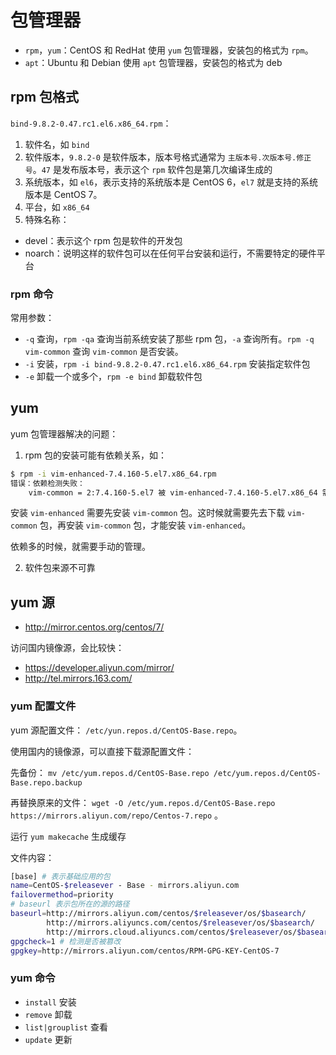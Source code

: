 # 包管理器

- `rpm`，`yum`：CentOS 和 RedHat 使用 `yum` 包管理器，安装包的格式为 `rpm`。
- `apt`：Ubuntu 和 Debian 使用 `apt` 包管理器，安装包的格式为 deb

## rpm 包格式

`bind-9.8.2-0.47.rc1.el6.x86_64.rpm`：

1. 软件名，如 `bind`
2. 软件版本，`9.8.2-0` 是软件版本，版本号格式通常为 `主版本号.次版本号.修正号`。`47` 是发布版本号，表示这个 `rpm` 软件包是第几次编译生成的
3. 系统版本，如 `el6`，表示支持的系统版本是 CentOS 6，`el7` 就是支持的系统版本是 CentOS 7。
4. 平台，如 `x86_64`
5. 特殊名称：

- devel：表示这个 rpm 包是软件的开发包
- noarch：说明这样的软件包可以在任何平台安装和运行，不需要特定的硬件平台

### rpm 命令

常用参数：

- `-q` 查询，`rpm -qa` 查询当前系统安装了那些 rpm 包，`-a` 查询所有。`rpm -q vim-common` 查询 `vim-common` 是否安装。
- `-i` 安装，`rpm -i bind-9.8.2-0.47.rc1.el6.x86_64.rpm` 安装指定软件包
- `-e` 卸载一个或多个，`rpm -e bind` 卸载软件包

## yum

yum 包管理器解决的问题：

1. rpm 包的安装可能有依赖关系，如：

```bash
$ rpm -i vim-enhanced-7.4.160-5.el7.x86_64.rpm
错误：依赖检测失败：
    vim-common = 2:7.4.160-5.el7 被 vim-enhanced-7.4.160-5.el7.x86_64 需要
```

安装 `vim-enhanced` 需要先安装 `vim-common` 包。这时候就需要先去下载 `vim-common` 包，再安装 `vim-common` 包，才能安装 `vim-enhanced`。

依赖多的时候，就需要手动的管理。

2. 软件包来源不可靠

## yum 源

- <http://mirror.centos.org/centos/7/>

访问国内镜像源，会比较快：

- <https://developer.aliyun.com/mirror/>
- <http://tel.mirrors.163.com/>

### yum 配置文件

yum 源配置文件： `/etc/yun.repos.d/CentOS-Base.repo`。

使用国内的镜像源，可以直接下载源配置文件：

先备份：
`mv /etc/yum.repos.d/CentOS-Base.repo /etc/yum.repos.d/CentOS-Base.repo.backup`

再替换原来的文件：
`wget -O /etc/yum.repos.d/CentOS-Base.repo https://mirrors.aliyun.com/repo/Centos-7.repo` 。

运行 `yum makecache` 生成缓存

文件内容：

```bash
[base] # 表示基础应用的包
name=CentOS-$releasever - Base - mirrors.aliyun.com
failovermethod=priority
# baseurl 表示包所在的源的路径
baseurl=http://mirrors.aliyun.com/centos/$releasever/os/$basearch/
        http://mirrors.aliyuncs.com/centos/$releasever/os/$basearch/
        http://mirrors.cloud.aliyuncs.com/centos/$releasever/os/$basearch/
gpgcheck=1 # 检测是否被篡改
gpgkey=http://mirrors.aliyun.com/centos/RPM-GPG-KEY-CentOS-7
```

### yum 命令

- `install` 安装
- `remove` 卸载
- `list|grouplist` 查看
- `update` 更新
